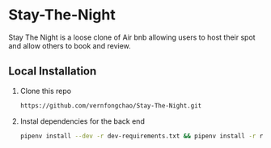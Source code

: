 # Stay-The-Night

Stay The Night is a loose clone of Air bnb allowing users to host their spot and allow others to book and review.

## Local Installation

1. Clone this repo

   ```bash
   https://github.com/vernfongchao/Stay-The-Night.git
   ```

2. Instal dependencies for the back end

   ```bash
   pipenv install --dev -r dev-requirements.txt && pipenv install -r requirements.txt
   ```
